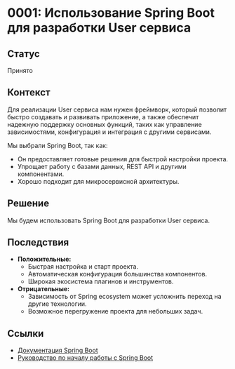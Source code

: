 # 0001: Использование Spring Boot для разработки User сервиса

## Статус
Принято

## Контекст
Для реализации User сервиса нам нужен фреймворк, который позволит быстро создавать и развивать приложение, а также обеспечит надежную поддержку основных функций, таких как управление зависимостями, конфигурация и интеграция с другими сервисами.

Мы выбрали Spring Boot, так как:
- Он предоставляет готовые решения для быстрой настройки проекта.
- Упрощает работу с базами данных, REST API и другими компонентами.
- Хорошо подходит для микросервисной архитектуры.

## Решение
Мы будем использовать Spring Boot для разработки User сервиса.

## Последствия
- **Положительные:**
    - Быстрая настройка и старт проекта.
    - Автоматическая конфигурация большинства компонентов.
    - Широкая экосистема плагинов и инструментов.
- **Отрицательные:**
    - Зависимость от Spring ecosystem может усложнить переход на другие технологии.
    - Возможное перегружение проекта для небольших задач.

## Ссылки
- [Документация Spring Boot](https://spring.io/projects/spring-boot)
- [Руководство по началу работы с Spring Boot](https://spring.io/guides/gs/spring-boot/)